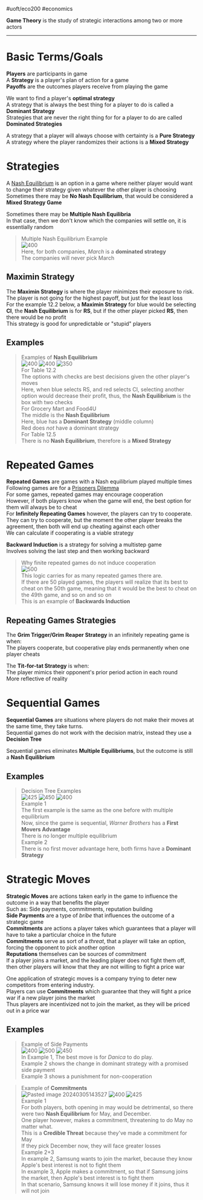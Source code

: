 #uoft/eco200 #economics 

**Game Theory** is the study of strategic interactions among two or more actors

---
# Basic Terms/Goals
**Players** are participants in game  
A **Strategy** is a player's plan of action for a game  
**Payoffs** are the outcomes players receive from playing the game

We want to find a player's **optimal strategy**  
A strategy that is always the best thing for a player to do is called a **Dominant Strategy**  
Strategies that are never the right thing for for a player to do are called **Dominated Strategies**

A strategy that a player will always choose with certainty is a **Pure Strategy**  
A strategy where the player randomizes their actions is a **Mixed Strategy**

# Strategies
A [Nash Equilibrium](Nash%20Equilibrium) is an option in a game where neither player would want to change their strategy given whatever the other player is choosing  
	Sometimes there may be **No Nash Equilibrium**, that would be considered a **Mixed Strategy Game**

Sometimes there may be **Multiple Nash Equilibria**  
	In that case, then we don't know which the companies will settle on, it is essentially random
 
> Multiple Nash Equilibrium Example  
> ![400](attachments/Pasted%20image%2020240305134248.png)  
> 	Here, for both companies, *March* is a **dominated strategy**  
> 	The companies will never pick March

## Maximin Strategy
The **Maximin Strategy** is where the player minimizes their exposure to risk. The player is not going for the highest payoff, but just for the least loss  
	For the example 12.2 below, a **Maximin Strategy** for blue would be selecting **CI**, the **Nash Equilibrium** is for **RS**, but if the other player picked **RS**, then there would be no profit  
	This strategy is good for unpredictable or "stupid" players

## Examples
> Examples of **Nash Equilibrium**  
> ![400](attachments/Pasted%20image%2020240305132607.png) ![400](attachments/Pasted%20image%2020240305132812.png) ![350](attachments/Pasted%20image%2020240305134453.png)  
> 	For Table 12.2  
> 		The options with checks are best decisions given the other player's moves  
> 		Here, when blue selects RS, and red selects CI, selecting another option would decrease their profit, thus, the **Nash Equilibrium** is the box with two checks  
> 	For Grocery Mart and Food4U  
> 		The middle is the **Nash Equilibrium**  
> 		Here, blue has a **Dominant Strategy** (middle column)  
> 		Red does *not* have a dominant strategy  
> 	For Table 12.5  
> 		There is no **Nash Equilibrium**, therefore is a **Mixed Strategy**


# Repeated Games
**Repeated Games** are games with a Nash equilibrium played multiple times  
	Following games are for a [Prisoners Dilemma](Prisoners%20Dilemma)  
	For some games, repeated games may encourage cooperation  
	However, if both players know when the game will end, the best option for them will always be to cheat  
	For **Infinitely Repeating Games** however, the players can try to cooperate.  
		They can try to cooperate, but the moment the other player breaks the agreement, then both will end up cheating against each other  
		We can calculate if cooperating is a viable strategy

**Backward Induction** is a strategy for solving a multistep game  
	Involves solving the last step and then working backward


> Why finite repeated games do not induce cooperation  
>![500](attachments/Pasted%20image%2020240305140307.png)  
>	This logic carries for as many repeated games there are.  
>	If there are 50 played games, the players will realize that its best to cheat on the 50th game, meaning that it would be the best to cheat on the 49th game, and so on and so on  
>	This is an example of **Backwards Induction**

## Repeating Games Strategies
The **Grim Trigger/Grim Reaper Strategy** in an infinitely repeating game is when:  
	The players cooperate, but cooperative play ends permanently when one player cheats

The **Tit-for-tat Strategy** is when:  
	The player mimics their opponent's prior period action in each round  
	More reflective of reality

# Sequential Games
**Sequential Games** are situations where players do not make their moves at the same time, they take turns.  
	Sequential games do not work with the decision matrix, instead they use a **Decision Tree**

Sequential games eliminates **Multiple Equilibriums**, but the outcome is still a **Nash Equilibrium**

## Examples
> Decision Tree Examples  
> ![425](attachments/Pasted%20image%2020240305141621.png) ![450](attachments/Pasted%20image%2020240305142328.png) ![400](attachments/Pasted%20image%2020240305142824.png)  
> 	Example 1  
> 		The first example is the same as the one before with multiple equilibrium  
> 		Now, since the game is sequential, *Warner Brothers* has a **First Movers Advantage**  
> 		There is no longer multiple equilibrium  
> 	Example 2  
> 		There is no first mover advantage here, both firms have a **Dominant Strategy**

# Strategic Moves
**Strategic Moves** are actions taken early in the game to influence the outcome in a way that benefits the player  
	Such as: Side payments, commitments, reputation building  
	**Side Payments** are a type of *bribe* that influences the outcome of a strategic game  
	**Commitments** are actions a player takes which guarantees that a player will have to take a particular choice in the future  
		**Commitments** serve as sort of a *threat*, that a player will take an option, forcing the opponent to pick another option  
	**Reputations** themselves can be sources of commitment  
		If a player joins a market, and the leading player does not fight them off, then other players will know that they are not willing to fight a price war

One application of strategic moves is a company trying to deter new competitors from entering industry.  
	Players can use **Commitments** which guarantee that they will fight a price war if a new player joins the market  
	Thus players are incentivized not to join the market, as they will be priced out in a price war

## Examples
> Example of Side Payments  
> ![400](attachments/Pasted%20image%2020240305142824.png) ![500](attachments/Pasted%20image%2020240305142945.png) ![450](attachments/Pasted%20image%2020240305143025.png)  
> 	In Example 1, The best move is for *Danica* to do play.  
> 	Example 2 shows the change in dominant strategy with a promised side payment  
> 	Example 3 shows a punishment for non-cooperation

> Example of **Commitments**  
> ![Pasted image 20240305143527](attachments/Pasted%20image%2020240305143527.png) ![400](attachments/Pasted%20image%2020240305155408.png) ![425](attachments/Pasted%20image%2020240305155430.png)  
> 	Example 1  
> 		For both players, both opening in may would be detrimental, so there were two **Nash Equilibrium** for May, and December.  
> 		One player however, makes a commitment, threatening to do May no matter what.  
> 			This is a **Credible Threat** because they've made a commitment for May  
> 			If they pick December now, they will face greater losses  
> 	Example 2+3  
> 		In example 2, Samsung wants to join the market, because they know Apple's best interest is not to fight them  
> 		In example 3, Apple makes a commitment, so that if Samsung joins the market, then Apple's best interest is to fight them  
> 		In that scenario, Samsung knows it will lose money if it joins, thus it will not join
